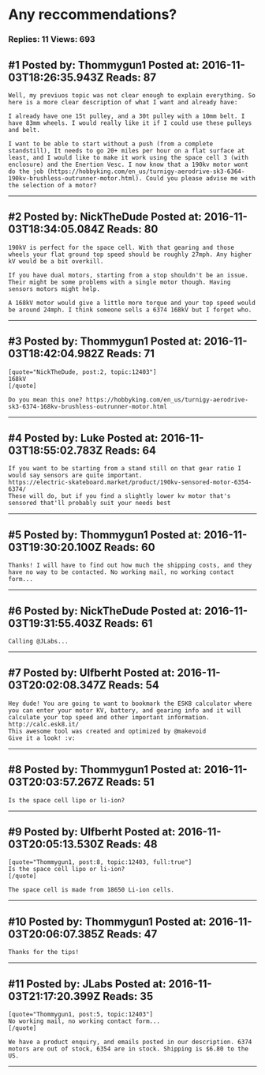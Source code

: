 # Any reccommendations?

### Replies: 11 Views: 693

## \#1 Posted by: Thommygun1 Posted at: 2016-11-03T18:26:35.943Z Reads: 87

```
Well, my previuos topic was not clear enough to explain everything. So here is a more clear description of what I want and already have:

I already have one 15t pulley, and a 30t pulley with a 10mm belt. I have 83mm wheels. I would really like it if I could use these pulleys and belt.

I want to be able to start without a push (from a complete standstill), It needs to go 20+ miles per hour on a flat surface at least, and I would like to make it work using the space cell 3 (with enclosure) and the Enertion Vesc. I now know that a 190kv motor wont do the job (https://hobbyking.com/en_us/turnigy-aerodrive-sk3-6364-190kv-brushless-outrunner-motor.html). Could you please advise me with the selection of a motor?
```

---
## \#2 Posted by: NickTheDude Posted at: 2016-11-03T18:34:05.084Z Reads: 80

```
190kV is perfect for the space cell. With that gearing and those wheels your flat ground top speed should be roughly 27mph. Any higher kV would be a bit overkill.

If you have dual motors, starting from a stop shouldn't be an issue. Their might be some problems with a single motor though. Having sensors motors might help.

A 168kV motor would give a little more torque and your top speed would be around 24mph. I think someone sells a 6374 168kV but I forget who.
```

---
## \#3 Posted by: Thommygun1 Posted at: 2016-11-03T18:42:04.982Z Reads: 71

```
[quote="NickTheDude, post:2, topic:12403"]
168kV
[/quote]

Do you mean this one? https://hobbyking.com/en_us/turnigy-aerodrive-sk3-6374-168kv-brushless-outrunner-motor.html
```

---
## \#4 Posted by: Luke Posted at: 2016-11-03T18:55:02.783Z Reads: 64

```
If you want to be starting from a stand still on that gear ratio I would say sensors are quite important. 
https://electric-skateboard.market/product/190kv-sensored-motor-6354-6374/
These will do, but if you find a slightly lower kv motor that's sensored that'll probably suit your needs best
```

---
## \#5 Posted by: Thommygun1 Posted at: 2016-11-03T19:30:20.100Z Reads: 60

```
Thanks! I will have to find out how much the shipping costs, and they have no way to be contacted. No working mail, no working contact form...
```

---
## \#6 Posted by: NickTheDude Posted at: 2016-11-03T19:31:55.403Z Reads: 61

```
Calling @JLabs...
```

---
## \#7 Posted by: Ulfberht Posted at: 2016-11-03T20:02:08.347Z Reads: 54

```
Hey dude! You are going to want to bookmark the ESK8 calculator where you can enter your motor KV, battery, and gearing info and it will calculate your top speed and other important information. 
http://calc.esk8.it/
This awesome tool was created and optimized by @makevoid 
Give it a look! :v:
```

---
## \#8 Posted by: Thommygun1 Posted at: 2016-11-03T20:03:57.267Z Reads: 51

```
Is the space cell lipo or li-ion?
```

---
## \#9 Posted by: Ulfberht Posted at: 2016-11-03T20:05:13.530Z Reads: 48

```
[quote="Thommygun1, post:8, topic:12403, full:true"]
Is the space cell lipo or li-ion?
[/quote]

The space cell is made from 18650 Li-ion cells.
```

---
## \#10 Posted by: Thommygun1 Posted at: 2016-11-03T20:06:07.385Z Reads: 47

```
Thanks for the tips!
```

---
## \#11 Posted by: JLabs Posted at: 2016-11-03T21:17:20.399Z Reads: 35

```
[quote="Thommygun1, post:5, topic:12403"]
No working mail, no working contact form...
[/quote]

We have a product enquiry, and emails posted in our description. 6374 motors are out of stock, 6354 are in stock. Shipping is $6.80 to the US.
```

---
